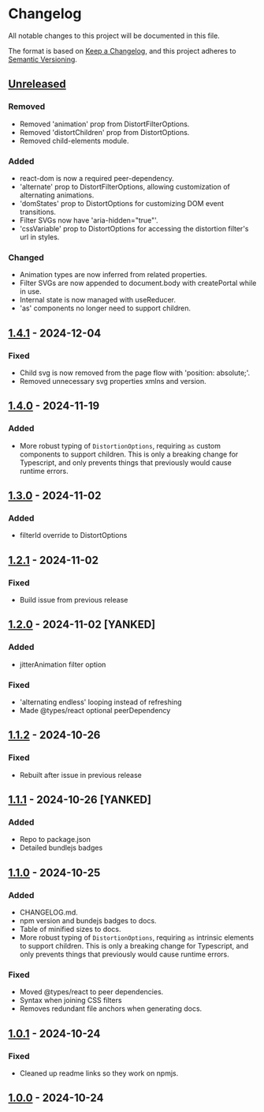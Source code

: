 # Changelog
All notable changes to this project will be documented in this file.

The format is based on [Keep a Changelog](https://keepachangelog.com/en/1.1.0/),
and this project adheres to [Semantic Versioning](https://semver.org/spec/v2.0.0.html).

## [Unreleased]

### Removed

- Removed 'animation' prop from DistortFilterOptions.
- Removed 'distortChildren' prop from DistortOptions.
- Removed child-elements module.

### Added

- react-dom is now a required peer-dependency.
- 'alternate' prop to DistortFilterOptions, allowing customization of alternating animations.
- 'domStates' prop to DistortOptions for customizing DOM event transitions.
- Filter SVGs now have 'aria-hidden="true"'.
- 'cssVariable' prop to DistortOptions for accessing the distortion filter's url in styles.

### Changed

- Animation types are now inferred from related properties.
- Filter SVGs are now appended to document.body with createPortal while in use.
- Internal state is now managed with useReducer.
- 'as' components no longer need to support children.

## [1.4.1] - 2024-12-04

### Fixed

- Child svg is now removed from the page flow with 'position: absolute;'.
- Removed unnecessary svg properties xmlns and version.

## [1.4.0] - 2024-11-19

### Added

- More robust typing of `DistortionOptions`, requiring `as` custom components to support children.
    This is only a breaking change for Typescript, and only prevents things that previously
    would cause runtime errors.

## [1.3.0] - 2024-11-02

### Added
- filterId override to DistortOptions

## [1.2.1] - 2024-11-02

### Fixed

- Build issue from previous release

## [1.2.0] - 2024-11-02 [YANKED]

### Added

- jitterAnimation filter option

### Fixed

- 'alternating endless' looping instead of refreshing
- Made @types/react optional peerDependency

## [1.1.2] - 2024-10-26

### Fixed

- Rebuilt after issue in previous release

## [1.1.1] - 2024-10-26 [YANKED]

### Added

- Repo to package.json
- Detailed bundlejs badges

## [1.1.0] - 2024-10-25

### Added

- CHANGELOG.md.
- npm version and bundejs badges to docs.
- Table of minified sizes to docs.
- More robust typing of `DistortionOptions`, requiring `as` intrinsic elements to support children.
    This is only a breaking change for Typescript, and only prevents things that previously
    would cause runtime errors.

### Fixed

- Moved @types/react to peer dependencies.
- Syntax when joining CSS filters
- Removes redundant file anchors when generating docs.

## [1.0.1] - 2024-10-24

### Fixed

- Cleaned up readme links so they work on npmjs.

## [1.0.0] - 2024-10-24

[Unreleased]: https://github.com/cbunt/react-distortion/compare/v1.4.1...HEAD
[1.4.1]: https://github.com/cbunt/react-distortion/compare/v1.4.0...v1.4.1
[1.4.0]: https://github.com/cbunt/react-distortion/compare/v1.3.0...v1.4.0
[1.3.0]: https://github.com/cbunt/react-distortion/compare/v1.2.1...v1.3.0
[1.2.1]: https://github.com/cbunt/react-distortion/compare/v1.2.0...v1.2.1
[1.2.0]: https://github.com/cbunt/react-distortion/compare/v1.1.2...v1.2.0
[1.1.2]: https://github.com/cbunt/react-distortion/compare/v1.1.1...v1.1.2
[1.1.1]: https://github.com/cbunt/react-distortion/compare/v1.1.0...v1.1.1
[1.1.0]: https://github.com/cbunt/react-distortion/compare/v1.0.1...v1.1.0
[1.0.1]: https://github.com/cbunt/react-distortion/compare/v1.0.0...v1.0.1
[1.0.0]: https://github.com/cbunt/react-distortion/releases/tag/v1.0.0
